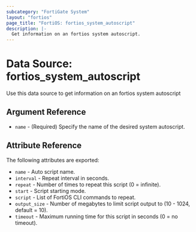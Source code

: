 ```yaml
---
subcategory: "FortiGate System"
layout: "fortios"
page_title: "FortiOS: fortios_system_autoscript"
description: |-
  Get information on an fortios system autoscript.
---
```


# Data Source: fortios_system_autoscript
Use this data source to get information on an fortios system autoscript

## Argument Reference

* `name` - (Required) Specify the name of the desired system autoscript.

## Attribute Reference

The following attributes are exported:

* `name` - Auto script name.
* `interval` - Repeat interval in seconds.
* `repeat` - Number of times to repeat this script (0 = infinite).
* `start` - Script starting mode.
* `script` - List of FortiOS CLI commands to repeat.
* `output_size` - Number of megabytes to limit script output to (10 - 1024, default = 10).
* `timeout` - Maximum running time for this script in seconds (0 = no timeout).

